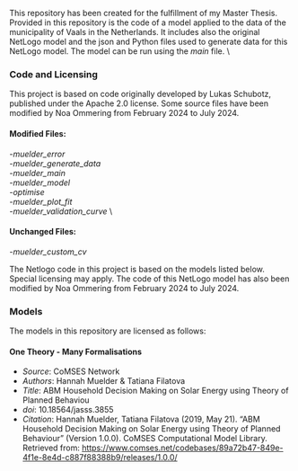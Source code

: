 This repository has been created for the fulfillment of my Master Thesis. Provided in this repository is the code of a model applied to the data of the municipality of Vaals 
in the Netherlands. It includes also the original NetLogo model and the json and Python files used to generate data for this NetLogo model.
The model can be run using the *main* file. \

### Code and Licensing
This project is based on code originally developed by Lukas Schubotz, published under the Apache 2.0 license. 
Some source files have been modified by Noa Ommering from February 2024 to July 2024. 

#### Modified Files:
-*muelder_error* \
-*muelder_generate_data* \
-*muelder_main* \
-*muelder_model* \
-*optimise* \
-*muelder_plot_fit* \
-*muelder_validation_curve* \

#### Unchanged Files:
-*muelder_custom_cv* 

The Netlogo code in this project is based on the models listed below. Special licensing may apply. The code of this NetLogo model has also been modified by Noa Ommering from February 2024 to July 2024.

### Models
The models in this repository are licensed as follows:

#### One Theory - Many Formalisations
- *Source*: CoMSES Network
- *Authors*: Hannah Muelder & Tatiana Filatova
- *Title*: ABM Household Decision Making on Solar Energy using Theory of Planned Behaviou
- *doi*: 10.18564/jasss.3855
- *Citation*: Hannah Muelder, Tatiana Filatova (2019, May 21). “ABM Household Decision Making on Solar Energy using Theory of Planned Behaviour” (Version 1.0.0). CoMSES Computational Model Library. Retrieved from: https://www.comses.net/codebases/89a72b47-849e-4f1e-8e4d-c887f88388b9/releases/1.0.0/

